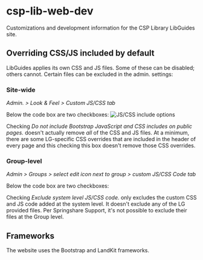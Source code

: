 # csp-lib-web-dev
Customizations and development information for the CSP Library LibGuides site.

## Overriding CSS/JS included by default
LibGuides applies its own CSS and JS files. Some of these can be disabled; others cannot. Certain files can be excluded in the admin. settings:
### Site-wide
*Admin. > Look & Feel > Custom JS/CSS tab*

Below the code box are two checkboxes:
![JS/CSS include options]()

Checking *Do not include Bootstrap JavaScript and CSS includes on public pages.* doesn't actually remove *all* of the CSS and JS files. At a minimum, there are some LG-specific CSS overrides that are included in the header of every page and this checking this box doesn't remove those CSS overrides.

### Group-level
*Admin > Groups > select edit icon next to group > custom JS/CSS Code tab*

Below the code box are two checkboxes:

Checking *Exclude system level JS/CSS code.* only excludes the custom CSS and JS code added at the system level. It doesn't exclude any of the LG provided files. Per Springshare Support, it's not possible to exclude their files at the Group level.


## Frameworks
The website uses the Bootstrap and LandKit frameworks.